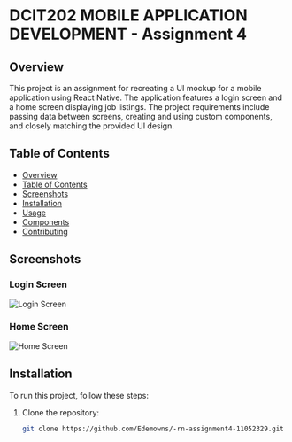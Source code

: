 # DCIT202 MOBILE APPLICATION DEVELOPMENT - Assignment 4

## Overview

This project is an assignment for recreating a UI mockup for a mobile application using React Native. The application features a login screen and a home screen displaying job listings. The project requirements include passing data between screens, creating and using custom components, and closely matching the provided UI design.

## Table of Contents

- [Overview](#overview)
- [Table of Contents](#table-of-contents)
- [Screenshots](#screenshots)
- [Installation](#installation)
- [Usage](#usage)
- [Components](#components)
- [Contributing](#contributing)

## Screenshots

### Login Screen
![Login Screen](../../pictures/screenshots/Screenshot1.png)

### Home Screen
![Home Screen](../../pictures/screenshots/Screenshot2.png)

## Installation

To run this project, follow these steps:

1. Clone the repository:
   ```bash
   git clone https://github.com/Edemowns/-rn-assignment4-11052329.git
